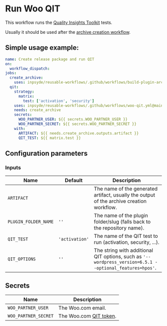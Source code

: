 # Run Woo QIT

This workflow runs the [Quality Insights Toolkit](https://qit.woo.com/) tests.

Usually it should be used after the [archive creation workflow](/docs/archive-creation.md).

## Simple usage example:

```yml
name: Create release package and run QIT
on:
  workflow_dispatch:
jobs:
  create_archive:
    uses: inpsyde/reusable-workflows/.github/workflows/build-plugin-archive.yml@main
  qit:
    strategy:
      matrix:
        test: ['activation', 'security']
    uses: inpsyde/reusable-workflows/.github/workflows/woo-qit.yml@main
    needs: create_archive
    secrets:
      WOO_PARTNER_USER: ${{ secrets.WOO_PARTNER_USER }}
      WOO_PARTNER_SECRET: ${{ secrets.WOO_PARTNER_SECRET }}
    with:
      ARTIFACT: ${{ needs.create_archive.outputs.artifact }}
      QIT_TEST: ${{ matrix.test }}
```

## Configuration parameters

### Inputs

| Name                   | Default                | Description                                                                                              |
|------------------------|------------------------|----------------------------------------------------------------------------------------------------------|
| `ARTIFACT`             |                        | The name of the generated artifact, usually the output of the archive creation workflow.                 |
| `PLUGIN_FOLDER_NAME`   | `''`                   | The name of the plugin folder/slug (falls back to the repository name).                                  |
| `QIT_TEST`             | `'activation'`         | The name of the QIT test to run (activation, security, ...).                                             |
| `QIT_OPTIONS`          | `''`                   | The string with additional QIT options, such as `'--wordpress_version=6.5.1 --optional_features=hpos'`.  |


## Secrets

| Name                 | Description                                                                              |
|----------------------|------------------------------------------------------------------------------------------|
| `WOO_PARTNER_USER`   | The Woo.com email.                                                                       |
| `WOO_PARTNER_SECRET` | The Woo.com [QIT token](https://qit.woo.com/docs/support/authenticating/).               |
